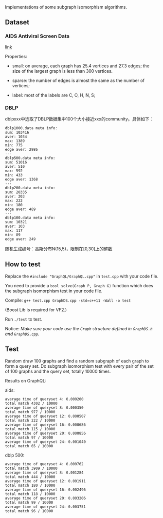 Implementations of some subgraph isomorphism algorithms.

## Dataset

### AIDS Antiviral Screen Data

[link](https://wiki.nci.nih.gov/display/NCIDTPdata/AIDS+Antiviral+Screen+Data)

Properties:

- small: on average, each graph has 25.4 vertices and 27.3 edges; the size of the largest graph is less than 300 vertices.

- sparse: the number of edges is almost the same as the number of vertices;

- label: most of the labels are C, O, H, N, S;

### DBLP

dblpxxx中选取了DBLP数据集中100个大小接近xxx的community。具体如下：
```
dblp1000.data meta info:
sum: 103416
aver: 1034
max: 1389
min: 775
edge aver: 2986
---
dblp500.data meta info:
sum: 51016
aver: 510
max: 592
min: 433
edge aver: 1368
---
dblp200.data meta info:
sum: 20335
aver: 203
max: 222
min: 180
edge aver: 489
---
dblp100.data meta info:
sum: 10321
aver: 103
max: 117
min: 89
edge aver: 249
```
随机生成编号：高斯分布N(15,5)，限制在[0,30]上的整数


## How to test

Replace the `#include "GraphQL/GraphQL.cpp"` in `test.cpp` with your code file.

You need to provide a `bool solve(Graph P, Graph G)` function which does the subgraph isomorphism test in your code file.

Compile: `g++ test.cpp GraphDS.cpp -std=c++11 -Wall -o test`

(Boost Lib is required for VF2.)

Run `./test` to test.

Notice: *Make sure your code use the `Graph` structure defined in `GraphDS.h` and `GraphDS.cpp`.*

## Test

Random draw 100 graphs and find a random subgraph of each graph to form a query set.
Do subgraph isomorphism test with every pair of the set of 100 graphs and the query set, totally 10000 times.

Results on GraphQL:

aids:
```
average time of queryset 4: 0.000200
total match 4302 / 10000
average time of queryset 8: 0.000350
total match 977 / 10000
average time of queryset 12: 0.000507
total match 222 / 10000
average time of queryset 16: 0.000686
total match 115 / 10000
average time of queryset 20: 0.000856
total match 97 / 10000
average time of queryset 24: 0.001040
total match 65 / 10000
```

dblp 500:
```
average time of queryset 4: 0.000762
total match 3909 / 10000
average time of queryset 8: 0.001284
total match 444 / 10000
average time of queryset 12: 0.001911
total match 180 / 10000
average time of queryset 16: 0.002496
total match 118 / 10000
average time of queryset 20: 0.003206
total match 99 / 10000
average time of queryset 24: 0.003751
total match 96 / 10000
```
